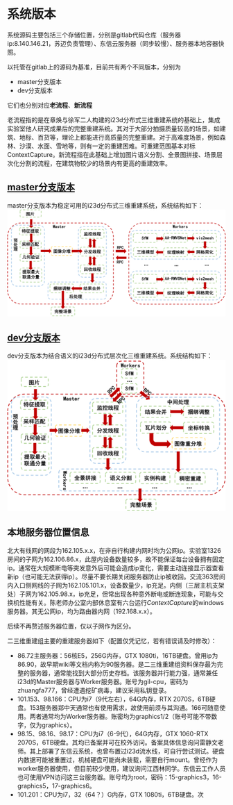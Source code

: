 # 系统版本

系统源码主要包括三个存储位置，分别是gitlab代码仓库（服务器ip:8.140.146.21，苏迈负责管理）、东信云服务器（同步较慢）、服务器本地容器快照。

以托管在gitlab上的源码为基准，目前共有两个不同版本，分别为

+ master分支版本
+ dev分支版本

它们也分别对应**老流程**、**新流程**

老流程指的是在章焕与徐军二人构建的i23d分布式三维重建系统的基础上，集成实验室他人研究成果后的完整重建系统。其对于大部分拍摄质量较高的场景，如建筑、地标、百货等，理论上都能进行高质量的完整重建。对于高难度场景，例如森林、沙漠、水面、雪地等，则有一定的重建困难。可重建范围基本对标ContextCapture。新流程指在此基础上增加图片语义分割、全景图拼接、场景层次化分割的流程，在建筑物较少的场景内有更高的重建效率。

## [master分支版本](http://8.140.146.21/youweikang/dist_i23d/-/tree/main)

master分支版本为稳定可用的i23d分布式三维重建系统，系统结构如下：
![old](../_static/old.png)

## [dev分支版本](http://8.140.146.21/youweikang/dist_i23d/-/tree/dev)

dev分支版本为结合语义的i23d分布式层次化三维重建系统。系统结构如下：
![new](../_static/new.png)

## 本地服务器位置信息

北大有线网的网段为162.105.x.x，在非自行构建内网时均为公网ip。实验室1326房间的子网为162.106.86.x，此屋内设备数量较多，故不能保证每台设备拥有固定ip。通常在大规模断电等突发意外后可能会造成ip变化，需要主动连接显示器查看新ip（也可能无法获得ip）。尽量不要长期关闭服务器防止ip被收回。交流363房间内入口侧网线的子网为162.105.101.x，设备数量少，ip充足。内侧（三层主机支架处）子网为162.105.98.x，ip充足，但常出现各种意外断电或断连现象，可能与交换机性能有关。陈老师办公室内部休息室有六台运行*ContextCapture*的windows服务器。其无公网ip，均为路由器内网（192.168.x.x）。

后续不再赘述服务器位置，仅以子网作为区分。

二三维重建组主要的重建服务器如下（配置仅凭记忆，若有错误请及时修改）：

+ 86.72主服务器：56核E5，256G内存，GTX 1080ti，16TB硬盘。曾用ip为86.90，故早期wiki等文档内称为90服务器。是二三维重建组资料保存最为完整的服务器，通常能找到大部分历史存档。该服务器并行能力强，通常兼任i23d的Master服务器与Worker服务器。账号为gil-cpu，密码为zhuangfa777，曾经遭遇挖矿病毒，建议采用私钥登录。
+ 101.153、98.166：CPU为i7（9代左右），64G内存，RTX 2070S，6TB硬盘。153服务器郑中天通常也有使用需求，故使用前须与其沟通。166可随意使用。两者通常均为Worker服务器。账密均为graphics1/2（账号可能不带数字，仅为graphics）。
+ 98.15、98.16、98.17：CPU为i7（6-9代），64G内存，GTX 1060-RTX 2070S，6TB硬盘。其均已备案并可在校外访问。备案具体信息询问雷静文老师。其上部署了东信云系统，也曾布置过i23d流水线，可自行尝试测试。硬盘内数据可能被重置过，机械硬盘可能尚未装载，需要自行mount。曾经作为worker服务器使用，但目前较少使用，建议询问江西林同学。东信云工作人员也可使用VPN访问这三台服务器。账号均为root，密码：15-graphics3，16-graphics5，17-graphics6。
+ 101.201：CPU为i7，32（64？）G内存，GTX 1080ti，6TB硬盘。次




<!-- 
dev分支版本为稳定可用的i23d分布式三维重建系统，变更如下：

+ 集成了D2HC-RMVSNet（可替换原始改造的分布式版openMVS，默认仍然使用openMVS）
+ 增加sampling_based匹配和BA算法（徐军学长的毕业论文）
+ 增加sobel算子的头文件
+ 修改了log日志系统的生成路径

此分支版本额外上传了build文件夹，即已编译后的运行文件。使用时需要删除build文件夹并重新build。

## 90服务器版本

90服务器版本为最新测试版的i23d分布式三维重建系统，同样可用，对入口参数做了优化调整增加鲁棒性。 -->
